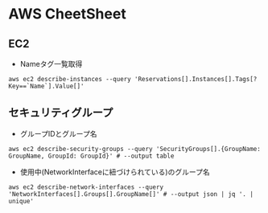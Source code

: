 # AWS CheetSheet

## EC2
- Nameタグ一覧取得
```
aws ec2 describe-instances --query 'Reservations[].Instances[].Tags[?Key==`Name`].Value[]'
```

## セキュリティグループ
- グループIDとグループ名
```
aws ec2 describe-security-groups --query 'SecurityGroups[].{GroupName: GroupName, GroupId: GroupId}' # --output table
```
- 使用中(NetworkInterfaceに紐づけられている)のグループ名
```
aws ec2 describe-network-interfaces --query 'NetworkInterfaces[].Groups[].GroupName[]' # --output json | jq '. | unique'
```
